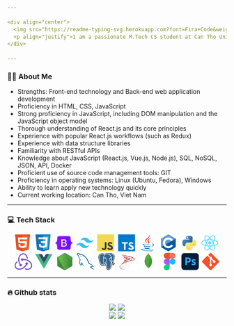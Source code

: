 ```yaml
---

<div align="center">
  <img src="https://readme-typing-svg.herokuapp.com?font=Fira+Code&weight=600&size=32&pause=1000&color=FE428E&vCenter=true&width=344&height=140&lines=Hi+there%2C+I'm+Wyne" alt="Hi there" />
  <p align="justify">I am a passionate M.Tech CS student at Can Tho University, driven by a curiosity for technology and a love for creating. My journey involves delving into the world of computer science, exploring new ideas and technologies, and applying them to real-life situations.</p>
</div>

---
```


### :man_technologist: About Me
- Strengths: Front-end technology and Back-end web application development
- Proficiency in HTML, CSS, JavaScript
- Strong proficiency in JavaScript, including DOM manipulation and the JavaScript object model
- Thorough understanding of React.js and its core principles
- Experience with popular React.js workflows (such as Redux)
- Experience with data structure libraries
- Familiarity with RESTful APIs
- Knowledge about JavaScript (React.js, Vue.js, Node.js), SQL, NoSQL, JSON, API, Docker
- Proficient use of source code management tools: GIT
- Proficiency in operating systems: Linux (Ubuntu, Fedora), Windows
- Ability to learn apply new technology quickly
- Current working location: Can Tho, Viet Nam

---

### :computer: Tech Stack
<div align="center">
  <img src="https://github.com/devicons/devicon/blob/master/icons/html5/html5-original.svg" title="HTML5" alt="HTML" width="40" height="40"/>&nbsp;
  <img src="https://github.com/devicons/devicon/blob/master/icons/css3/css3-original.svg"  title="CSS3" alt="CSS" width="40" height="40"/>&nbsp;
  <img src="https://github.com/devicons/devicon/blob/master/icons/bootstrap/bootstrap-original.svg"  title="BOOTSTRAP 5" alt="BOOTSTRAP" width="40" height="40"/>&nbsp;
  <img src="https://github.com/devicons/devicon/blob/master/icons/tailwindcss/tailwindcss-original.svg"  title="TAILWIND CSS" alt="TAILWINDCSS" width="40" height="40"/>&nbsp;
  <img src="https://github.com/devicons/devicon/blob/master/icons/javascript/javascript-original.svg" title="JavaScript" alt="JavaScript" width="40" height="40"/>&nbsp;
  <img src="https://github.com/devicons/devicon/blob/master/icons/typescript/typescript-original.svg" title="TypeScript" alt="TypeScript" width="40" height="40"/>&nbsp;
  <img src="https://github.com/devicons/devicon/blob/master/icons/java/java-original.svg" title="Java" alt="Java" width="40" height="40"/>&nbsp;
  <img src="https://github.com/devicons/devicon/blob/master/icons/c/c-original.svg" title="C" alt="C" width="40" height="40"/>&nbsp;
  <img src="https://github.com/devicons/devicon/blob/master/icons/python/python-original.svg" title="Python" alt="Python" width="40" height="40"/>&nbsp;
  <img src="https://github.com/devicons/devicon/blob/master/icons/react/react-original.svg" title="React" alt="React" width="40" height="40"/>&nbsp;
  <img src="https://github.com/devicons/devicon/blob/master/icons/redux/redux-original.svg" title="Redux" alt="Redux " width="40" height="40"/>&nbsp;
  <img src="https://github.com/devicons/devicon/blob/master/icons/vuejs/vuejs-original.svg" title="Vue" alt="Vue" width="40" height="40"/>&nbsp;
  <img src="https://github.com/devicons/devicon/blob/master/icons/nodejs/nodejs-original.svg" title="NodeJS" alt="NodeJS" width="40" height="40"/>&nbsp;
  <img src="https://github.com/devicons/devicon/blob/master/icons/mysql/mysql-original.svg" title="MySQL"  alt="MySQL" width="40" height="40"/>&nbsp;
  <img src="https://github.com/devicons/devicon/blob/master/icons/postgresql/postgresql-original.svg" title="POSTGRESQL"  alt="POSTGRESQL" width="40" height="40"/>&nbsp;
  <img src="https://github.com/devicons/devicon/blob/master/icons/microsoftsqlserver/microsoftsqlserver-original.svg" title="SQLSERVER"  alt="SQLSERVER" width="40" height="40"/>&nbsp;
  <img src="https://github.com/devicons/devicon/blob/master/icons/mongodb/mongodb-original.svg" title="MONGODB"  alt="MONGODB" width="40" height="40"/>&nbsp;
  <img src="https://github.com/devicons/devicon/blob/master/icons/figma/figma-original.svg" title="FIGMA"  alt="FIGMA" width="40" height="40"/>&nbsp;
  <img src="https://github.com/devicons/devicon/blob/master/icons/photoshop/photoshop-original.svg" title="PHOTOSHOP"  alt="PHOTOSHOP" width="40" height="40"/>&nbsp;
  <img src="https://github.com/devicons/devicon/blob/master/icons/git/git-original.svg" title="Git" **alt="Git" width="40" height="40"/>
</div>

---

### :fire: Github stats
<div align="center">
  <img src="https://github-readme-stats.vercel.app/api?username=trongquy269&show_icons=true&theme=radical&line_height=40&card_width=500" />
  <img src="https://github-readme-stats.vercel.app/api/top-langs/?username=trongquy269&langs_count=5&theme=radical&card_width=300" />
</div>
<div align="center">
  <img src="https://github-readme-streak-stats.herokuapp.com?user=trongquy269&theme=radical&card_width=500" />
  <img src="https://github.com/7oSkaaa/7oSkaaa/blob/main/Images/about_me.gif?raw=true" alter="About Me GIF" width="194px"/>
</div>
